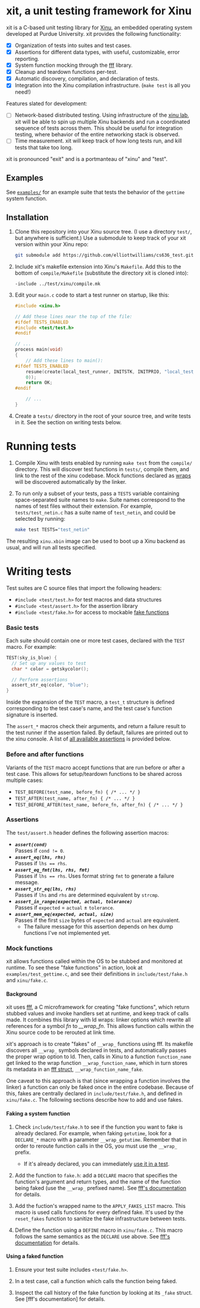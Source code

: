 # xit, a unit testing framework for Xinu

xit is a C-based unit testing library for [Xinu][xinu], an
embedded operating system developed at Purdue University. xit provides the
following functionality:

- [x] Organization of tests into suites and test cases.
- [x] Assertions for different data types, with useful, customizable, error
	reporting.
- [x] System function mocking through the [fff][fff] library.
- [x] Cleanup and teardown functions per-test.
- [x] Automatic discovery, compilation, and declaration of tests.
- [x] Integration into the Xinu compilation infrastructure. (`make test` is all
	you need!)

Features slated for development:

- [ ] Network-based distributed testing. Using infrastructure of the [xinu
	lab][lab], xit will be able to spin up multiple Xinu backends and run a
	coordinated sequence of tests across them.  This should be useful for
	integration testing, where behavior of the entire networking stack is
	observed.
- [ ] Time measurement. xit will keep track of how long tests run, and kill
	tests that take too long.

xit is pronounced "exit" and is a portmanteau of "xinu" and "test".

[xinu]: http://www.xinu.cs.purdue.edu
[lab]: http://www.xinu.cs.purdue.edu/#lab


## Examples

See [`examples/`](tree/master/examples) for an example suite that tests
the behavior of the `gettime` system function.


## Installation

1. Clone this repository into your Xinu source tree. (I use a directory
	 `test/`, but anywhere is sufficient.) Use a submodule to keep track of your
	 xit version within your Xinu repo:

	```sh
	git submodule add https://github.com/elliottwilliams/cs636_test.git test
	```

2. Include xit's makefile extension into Xinu's `Makefile`. Add this to the
	 bottom of `compile/Makefile` (substitute the directory xit is cloned
	 into):

	```make
	-include ../test/xinu/compile.mk
	```

3. Edit your `main.c` code to start a test runner on startup, like this:

	```c
	#include <xinu.h>

	// Add these lines near the top of the file:
	#ifdef TESTS_ENABLED
	#include <test/test.h>
	#endif

	// ...
	process main(void)
	{
		// Add these lines to main():
	#ifdef TESTS_ENABLED
		resume(create(local_test_runner, INITSTK, INITPRIO, "local_test_runner",
		0));
		return OK;
	#endif

		// ...
	}
	```

4. Create a `tests/` directory in the root of your source tree, and write tests
	 in it. See the section on writing tests below. 


# Running tests

1. Compile Xinu with tests enabled by running `make test` from the `compile/`
	 directory. This will discover test functions in `tests/`, compile them,
	 and link to the rest of the xinu codebase. Mock functions declared as
	 [wraps][wrap] will be discovered automatically by the linker.

2. To run only a subset of your tests, pass a `TESTS` variable containing
	 space-separated suite names to `make`. Suite names correspond to the names
	 of test files without their extension. For example, `tests/test_netin.c` has a
	 suite name of `test_netin`, and could be selected by running:

	 ```sh
	 make test TESTS="test_netin"
	 ```

The resulting `xinu.xbin` image can be used to boot up a Xinu backend as
usual, and will run all tests specified.

[wrap]: #mock_functions


# Writing tests

Test suites are C source files that import the following headers:

- `#include <test/test.h>` for test macros and data structures
- `#include <test/assert.h>` for the assertion library
- `#include <test/fake.h>` for access to mockable [fake functions][fake]


### Basic tests

Each suite should contain one or more test cases, declared with the `TEST`
macro. For example:

```c
TEST(sky_is_blue) {
  // Set up any values to test
  char * color = getskycolor();

  // Perform assertions
  assert_str_eq(color, "blue");
}
```

Inside the expansion of the `TEST` macro, a `test_t` structure is defined
corresponding to the test case's name, and the test case's function signature
is inserted.

The `assert_*` macros check their arguments, and return a failure result to the
test runner if the assertion failed. By default, failures are printed out to
the xinu console. A list of [all available assertions][assertions] is provided
below.

[assertions]: #assertions

### Before and after functions

Variants of the `TEST` macro accept functions that are run before or after a
test case. This allows for setup/teardown functions to be shared across
multiple cases:

- `TEST_BEFORE(test_name, before_fn) { /* ... */ }`
- `TEST_AFTER(test_name, after_fn) { /* ... */ }`
- `TEST_BEFORE_AFTER(test_name, before_fn, after_fn) { /* ... */ }`


### Assertions

The `test/assert.h` header defines the following assertion macros:

- **_`assert(cond)`_**   
  Passes if `cond != 0`.
- **_`assert_eq(lhs, rhs)`_**  
  Passes if `lhs == rhs`.
- **_`assert_eq_fmt(lhs, rhs, fmt)`_**  
	Passes if `lhs == rhs`. Uses format string `fmt` to generate a failure
  message.
- **_`assert_str_eq(lhs, rhs)`_**  
  Passes if `lhs` and `rhs` are determined equivalent by `strcmp`.
- **_`assert_in_range(expected, actual, tolerance)`_**  
  Passes if `expected` = `actual` ± `tolerance`.
- **_`assert_mem_eq(expected, actual, size)`_**  
  Passes if the first `size` bytes of `expected` and `actual` are equivalent. 
    - The failure message for this assertion depends on hex dump functions I've
    	not implemented yet.


### Mock functions

xit allows functions called within the OS to be stubbed and monitored at
runtime. To see these "fake functions" in action, look at
`examples/test_gettime.c`, and see their definitions in `include/test/fake.h`
and `xinu/fake.c`.

#### Background

xit uses [fff][fff], a C microframework for creating "fake functions", which return
stubbed values and invoke handlers set at runtime, and keep track of calls
made. It combines this library with ld wraps: linker options which rewrite
all references for a symbol *fn* to *__wrap_fn*. This allows function calls
within the Xinu source code to be rerouted at link time.

xit's approach is to create "fakes" of `__wrap_` functions using fff. Its makefile
discovers all `__wrap_` symbols declared in tests, and automatically passes the
proper wrap option to ld. Then, calls in Xinu to a function `function_name` get
linked to the wrap function `__wrap_function_name`, which in turn stores its
metadata in an [fff struct][fake], `__wrap_function_name_fake`.

One caveat to this approach is that (since wrapping a function involves the
linker) a function can only be faked once in the entire codebase. Because of
this, fakes are centrally declared in `include/test/fake.h`, and defined in
`xinu/fake.c`. The following sections describe how to add and use fakes.

[fff]: https://github.com/meekrosoft/fff
[fake]: https://github.com/meekrosoft/fff#hello-fake-world


#### Faking a system function

1. Check `include/test/fake.h` to see if the function you want to fake is
	 already declared. For example, when faking `getutime`, look for a
	 `DECLARE_*` macro with a parameter `__wrap_getutime`. Remember that in order
	 to reroute function calls in the OS, you must use the `__wrap_` prefix.

	- If it's already declared, you can immediately [use it in a test][use].

2. Add the function to `fake.h`: add a `DECLARE` macro that specifies the
	 function's argument and return types, and the name of the function being
	 faked (use the `__wrap_` prefixed name). See [fff's documentation][fff] for
	 details.

3. Add the fuction's wrapped name to the `APPLY_FAKES_LIST` macro. This macro
	 is used calls functions for every defined fake. It's used by the
	 `reset_fakes` function to sanitize the fake infrastructure between tests.

4. Define the function using a `DEFINE` macro in `xinu/fake.c`. This macro
	 follows the same semantics as the `DECLARE` use above. See [fff's
	 documentation][fff] for details.

[use]: #using_a_faked_function


#### Using a faked function

1. Ensure your test suite includes `<test/fake.h>`.

2. In a test case, call a function which calls the function being faked.

3. Inspect the call history of the fake function by looking at its `_fake`
	 struct. See [fff's documentation] for details.
